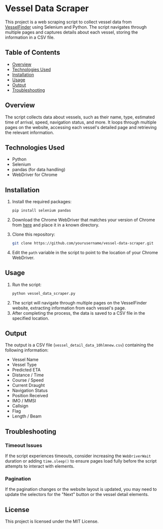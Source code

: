 
# Vessel Data Scraper

This project is a web scraping script to collect vessel data from [VesselFinder](https://www.vesselfinder.com/vessels) using Selenium and Python. The script navigates through multiple pages and captures details about each vessel, storing the information in a CSV file.

## Table of Contents
- [Overview](#overview)
- [Technologies Used](#technologies-used)
- [Installation](#installation)
- [Usage](#usage)
- [Output](#output)
- [Troubleshooting](#troubleshooting)

## Overview

The script collects data about vessels, such as their name, type, estimated time of arrival, speed, navigation status, and more. It loops through multiple pages on the website, accessing each vessel's detailed page and retrieving the relevant information.

## Technologies Used
- Python
- Selenium
- pandas (for data handling)
- WebDriver for Chrome

## Installation

1. Install the required packages:
   ```bash
   pip install selenium pandas
   ```
2. Download the Chrome WebDriver that matches your version of Chrome from [here](https://sites.google.com/a/chromium.org/chromedriver/downloads) and place it in a known directory.

3. Clone this repository:
   ```bash
   git clone https://github.com/yourusername/vessel-data-scraper.git
   ```
   
4. Edit the `path` variable in the script to point to the location of your Chrome WebDriver.

## Usage

1. Run the script:
   ```bash
   python vessel_data_scraper.py
   ```
2. The script will navigate through multiple pages on the VesselFinder website, extracting information from each vessel's page.
3. After completing the process, the data is saved to a CSV file in the specified location.

## Output

The output is a CSV file (`vessel_detail_data_10hlmnew.csv`) containing the following information:
- Vessel Name
- Vessel Type
- Predicted ETA
- Distance / Time
- Course / Speed
- Current Draught
- Navigation Status
- Position Received
- IMO / MMSI
- Callsign
- Flag
- Length / Beam

## Troubleshooting

### Timeout Issues
If the script experiences timeouts, consider increasing the `WebDriverWait` duration or adding `time.sleep()` to ensure pages load fully before the script attempts to interact with elements.

### Pagination
If the pagination changes or the website layout is updated, you may need to update the selectors for the "Next" button or the vessel detail elements.

## License
This project is licensed under the MIT License.
